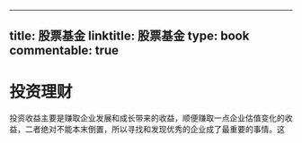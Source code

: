 
---
title: 股票基金
linktitle: 股票基金
type: book
commentable: true
---

# 投资理财

投资收益主要是赚取企业发展和成长带来的收益，顺便赚取一点企业估值变化的收益，二者绝对不能本末倒置，所以寻找和发现优秀的企业成了最重要的事情。这

    